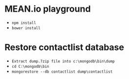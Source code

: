 MEAN.io playground
==================

* <code>npm install</code>
* <code>bower install</code>

Restore contactlist database
============================

* <code>Extract dump.7zip file into c:\mongodb\bin\dump</code>
* <code>cd C:\mongodb\bin</code>
* <code>mongorestore --db contactlist dump\contactlist</code>
